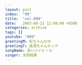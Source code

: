 ```yaml
---
layout: post
index:  "99"
title:  "vol.099"
date:   2003-08-21 12:00:00 +0300
categories: archive
tags: []
youtube: "099"
greetingM: 松ちゃんロボ
greetingT: 高須ちゃんキック
songName: 赤いハイヒール
singer: 太田裕美
---
```

